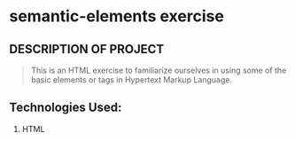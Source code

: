 # semantic-elements exercise
## DESCRIPTION OF PROJECT
> This is an HTML exercise to familiarize ourselves in using some of the basic elements or tags in Hypertext Markup Language.

## Technologies Used:
1. HTML

